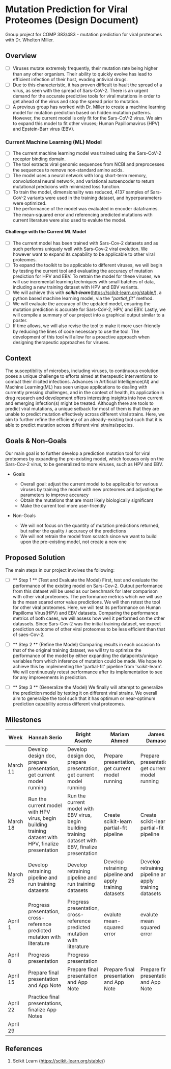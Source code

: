# Mutation Prediction for Viral Proteomes (Design Document) 
Group project for COMP 383/483 - mutation prediction for viral proteomes with Dr. Whelton Miller. 

## Overview
- [ ] Viruses mutate extremely frequently, their mutation rate being higher than any other organism. Their ability to quickly evolve has lead to efficient infection of their host, evading antiviral drugs.
- [ ] Due to this characteristic, it has proven difficult to hault the spread of a virus, as seen with the spread of Sars-CoV-2. There is an urgent demand for the accurate predictive tools for viral mutations in order to get ahead of the virus and stop the spread prior to mutation.
- [ ] A previous group has worked with Dr. Miller to create a machine learning model for mutation prediction based on hidden mutation patterns. However, the current model is only fit for the Sars-CoV-2 virus. We aim to expand this model to fit other viruses; Human Papillomavirus (HPV) and Epstein-Barr virus (EBV).

### Current Machine Learning (ML) Model
- [ ] The current machine learning model was trained using the Sars-CoV-2 receptor binding domain.
- [ ] The tool extracts viral genomic sequences from NCBI and preprocesses the sequences to remove non-standard amino acids.
- [ ] The model uses a neural network with long short-term memory, convolutional neural network, and variational autoencoder to return mutational predicions with minimized loss function.
- [ ] To train the model, dimensionality was reduced, 4137 samples of Sars-CoV-2 variants were used in the training dataset, and hyperparameters were optimized.
- [ ] The performance of the model was evaluated in encoder dataframes. The mean-squared error and referencing predicted mutations with current literature were also used to evalute the model.

#### Challenge with the Current ML Model
- [ ] The current model has been trained with Sars-Cov-2 datasets and as such performs uniquely well with Sars-Cov-2 viral evolution. We however want to expand its capability to be applicable to other viral proteomes.
- [ ] To expand the toolkit to be applicable to different viruses, we will begin by testing the current tool and evaluating the accuracy of mutation prediction for HPV and EBV. To retrain the model for these viruses, we will use incremental learning techniques with small batches of data, including a new training dataset with HPV and EBV variants.
- [ ] We will achieve this with _**scikit-learn**_(https://scikit-learn.org/stable/), a python based machine learning model, via the _"partial_fit"_ method.
- [ ] We will evaluate the accuracy of the updated model, ensuring the mutation prediction is accurate for Sars-CoV-2, HPV, and EBV. Lastly, we will compile a summary of our project into a graphical output similar to a poster.
- [ ] If time allows, we will also revise the tool to make it more user-friendly by reducing the lines of code necessary to use the tool. The development of this tool will allow for a proactive approach when designing therapeutic approaches for viruses.

## Context
The susceptibility of microbes, including viruses, to continuous evolution poses a unique challenge to efforts aimed at therapeutic interventions to combat their illicited infections. Advances in Artificial Intelligence(AI) and Machine Learning(ML) has seen unique applications to dealing with currently pressing challenges, and in the context of health, its application in drug research and development offers interesting insights into how current and emerging infection(s) might be treated. 
Although there are tools to predict viral mutations, a unique setback for most of them is that they are unable to predict mutation effectively across different viral strains. Here, we aim to further refine the efficiency of an already-existing tool such that it is able to predict mutation across different viral strains/species. 

## Goals & Non-Goals
Our main goal is to further develop a prediction mutation tool for viral proteomes by expanding the pre-existing model, which focuses only on the Sars-Cov-2 virus, to be generalized to more viruses, such as HPV and EBV. 
- Goals
  - Overall goal: adjust the current model to be applicable for various viruses by training the model with new proteomes and adjusting the parameters to improve accuracy
  - Obtain the mutations that are most likely biologically significant
  - Make the current tool more user-friendly
 
- Non-Goals
  - We will not focus on the quantity of mutation predictions returned, but rather the quality / accuracy of the predictions
  - We will not retrain the model from scratch since we want to build upon the pre-existing model, not create a new one
## Proposed Solution

The main steps in our project involves the following:
- [ ] ** Step 1 ** (Test and Evaluate the Model)
      First, test and evaluate the performance of the existing model on Sars-Cov-2. Output performance from this dataset will be used as our benchmark for later comparison with other viral proteomes. The performance metrics which we will use is the  mean sqared error value predictions.
      We will then retest the tool for other viral proteomes. Here, we will test its performance on Human Papilloma Virus(HPV) and EBV datasets.
      Comparing the performance metrics of both cases, we will assess how well it performed on the other datassets.
      Since Sars-Cov-2 was the initial training dataset, we expect prediction outcome of other viral proteomes to be less efficient than that of saes-Cov-2.

- [ ] ** Step 2 ** (Refine the Model)
      Comparing results in each occasion to that of the original training dataset, we will try to optimize the performance of the model by either expanding the datapoints/unique variables from which inference of mutation could be made. We hope to achieve this by implementing the 'partial-fit' pipeline from 'scikit-learn'. We will continuously retest performance after its implementation to see for any improvements in prediction.

- [ ] ** Step 3 ** (Generalize the Model)
      We finally will attempt to generalize the prediction model by testing it on different viral strains. We overall aim to generalize the tool such that it has optimum or near-optimum prediction capability across different viral proteomes.
      
## Milestones
| Week | Hannah Serio | Bright Asante | Mariam Ahmed | James Damaso |
| --- | --- | --- | --- | --- |
| March 11 | Develop design doc, prepare presentation, get current model running | Develop design doc, prepare presentation, get current model running | Prepare presentation, get current model running | Prepare presentation, get current model running |
| March 18 | Run the current model with HPV virus, begin building training dataset with HPV, finalize presentation | Run the current model with EBV virus, begin building training dataset with EBV, finalize presentation | Create scikit-learn partial-fit pipeline | Create scikit-learn partial-fit pipeline |
| March 25 | Develop retraining pipeline and run training datasets | Develop retraining pipeline and run training datasets | Develop retraining pipeline and apply training datasets | Develop retraining pipeline and apply training datasets |
| April 1 | Progress presentation, cross-reference predicted mutation with literature | Progress presentation, cross-reference predicted mutation with literature | evalute mean-squared error | evalute mean squared error |
| April 8 | Progress presentation | Progress presentation |  |  |
| April 15| Prepare final presentation and App Note | Prepare final presentation and App Note | Prepare final presentation and App Note | Prepare final presentation and App Note |
| April 22 | Practice final presentations, finalize App Notes |  |  |  |
| April 29 | |  |  |  |



## References

1. Scikit Learn (https://scikit-learn.org/stable/)
